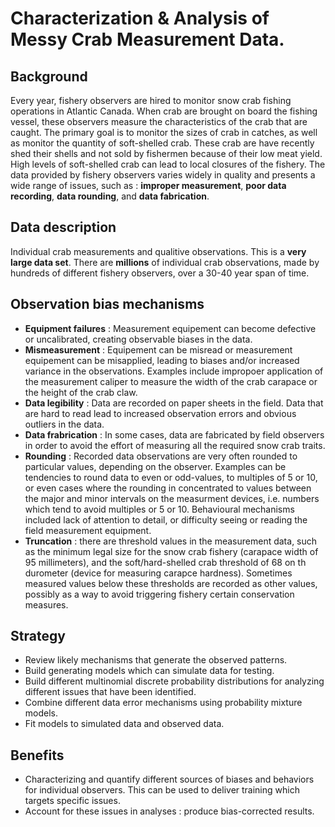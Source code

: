 # Characterization & Analysis of Messy Crab Measurement Data.

## Background
Every year, fishery observers are hired to monitor snow crab fishing operations in Atlantic Canada. When crab are brought on board the fishing vessel, these observers measure the characteristics 
of the crab that are caught. The primary goal is to monitor the sizes of crab in catches, as well as monitor the quantity of soft-shelled crab. These crab are have recently shed their shells and 
not sold by fishermen because of their low meat yield. High levels of soft-shelled crab can lead to local closures of the fishery. The data provided by fishery observers varies widely in quality 
and presents a wide range of issues, such as : **improper measurement**, **poor data recording**, **data rounding**, and **data fabrication**.

## Data description
Individual crab measurements and qualitive observations. This is a **very large data set**. There are **millions** of individual crab observations, made by hundreds of different fishery observers, over a 30-40 year span of time.

## Observation bias mechanisms
- **Equipment failures** : Measurement equipement can become defective or uncalibrated, creating observable biases in the data.
- **Mismeasurement** : Equipement can be misread or measurement equipement can be misapplied, leading to biases and/or increased variance in the observations. Examples include impropoer application of the measurement caliper to measure the width of the crab carapace or the height of the crab claw.
- **Data legibility** : Data are recorded on paper sheets in the field. Data that are hard to read lead to increased observation errors and obvious outliers in the data.
- **Data frabrication** : In some cases, data are fabricated by field observers in order to avoid the effort of measuring all the required snow crab traits.
- **Rounding** : Recorded data observations are very often rounded to particular values, depending on the observer. Examples can be tendencies to round data to even or odd-values, to multiples of 5 or 10, or even cases where the rounding in concentrated to values between the major and minor intervals on the measurment devices, i.e. numbers which tend to avoid multiples or 5 or 10. Behavioural mechanisms included lack of attention to detail, or difficulty seeing or reading the field measurement equipment. 
- **Truncation** : there are threshold values in the measurement data, such as the minimum legal size for the snow crab fishery (carapace width of 95 millimeters), and the soft/hard-shelled crab threshold of 68 on th durometer (device for measuring carapce hardness). Sometimes measured values below these thresholds are recorded as other values, possibly as a way to avoid triggering fishery certain conservation measures.

## Strategy 
- Review likely mechanisms that generate the observed patterns.
- Build generating models which can simulate data for testing.
- Build different multinomial discrete probability distributions for analyzing different issues that have been identified.
- Combine different data error mechanisms using probability mixture models.
- Fit models to simulated data and observed data.

## Benefits
- Characterizing and quantify different sources of biases and behaviors for individual observers. This can be used to deliver training which targets specific issues.
-	Account for these issues in analyses : produce bias-corrected results.
